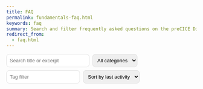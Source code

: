 ```yaml
---
title: FAQ
permalink: fundamentals-faq.html
keywords: faq
summary: Search and filter frequently asked questions on the preCICE Discourse forum
redirect_from:
  - faq.html
---
```


<div style="display:flex;flex-wrap:wrap;gap:8px;margin:12px 0;">
  <input id="q" placeholder="Search title or excerpt" style="padding:8px;border:1px solid #ddd;border-radius:8px;min-width:220px;">
  <select id="category" style="padding:8px;border:1px solid #ddd;border-radius:8px;">
    <option value="">All categories</option>
  </select>
  <input id="tag" placeholder="Tag filter" style="padding:8px;border:1px solid #ddd;border-radius:8px;min-width:160px;">
  <select id="sort" style="padding:8px;border:1px solid #ddd;border-radius:8px;">
    <option value="last_posted_at">Sort by last activity</option>
    <option value="created_at">Sort by created</option>
    <option value="posts_count">Sort by replies</option>
    <option value="views">Sort by views</option>
    <option value="like_count">Sort by likes</option>
  </select>
</div>

<p id="meta" style="margin:0 0 8px 0;color:#666;"></p>
<p id="stats" style="margin:0 0 16px 0;color:#666;"></p>

<div id="list" style="display:grid;gap:12px;grid-template-columns:repeat(auto-fit,minmax(320px,1fr));"></div>
<div id="empty" style="display:none;color:#666;padding:16px 0;text-align:center;">No results</div>

<script>
  // Path to the generated JSON file
  const dataUrl = "{{ '/assets/data/forum/topics.json' | relative_url }}";

  // guard: prevent navgoco crash if sidebar JS missing
  window.jQuery && (jQuery.fn.navgoco = jQuery.fn.navgoco || function(){ return this; });

  let DATA = null;
  const el = (id) => document.getElementById(id);
  const fmtDate = (s) => (s ? new Date(s).toLocaleString() : "");

  function matchQuery(t, q) {
    if (!q) return true;
    const hay = ((t.title || "") + " " + (t.first_post_excerpt || "")).toLowerCase();
    return hay.includes(q.toLowerCase());
  }
  const matchCategory = (t, c) => !c || t.category === c;
  function matchTag(t, tag) {
    if (!tag) return true;
    const tags = t.tags || [];
    return tags.some((x) => x.toLowerCase().includes(tag.toLowerCase()));
  }
  function sortBy(arr, key) {
    const copy = [...arr];
    copy.sort((a, b) => {
      if (key === "created_at" || key === "last_posted_at") {
        return new Date(b[key] || 0) - new Date(a[key] || 0);
      }
      return (b[key] || 0) - (a[key] || 0);
    });
    return copy;
  }

  function render() {
    if (!DATA) return;

    const q = el("q").value.trim();
    const cat = el("category").value;
    const tag = el("tag").value.trim();
    const sortKey = el("sort").value;

    const topics = DATA.topics
      .filter((t) => matchQuery(t, q))
      .filter((t) => matchCategory(t, cat))
      .filter((t) => matchTag(t, tag));
    const sorted = sortBy(topics, sortKey);

    el("stats").textContent = `Showing ${sorted.length} of ${DATA.topics.length} threads`;
    const list = el("list");
    list.innerHTML = "";
    if (!sorted.length) {
      el("empty").style.display = "";
      return;
    }
    el("empty").style.display = "none";

    for (const t of sorted) {
      const card = document.createElement("article");
      card.style.cssText = "border:1px solid #e5e7eb;border-radius:12px;padding:12px;background:#fff;";
      card.innerHTML = `
        <a href="${t.url}" target="_blank" rel="noopener" style="font-weight:600;text-decoration:underline;">${t.fancy_title || t.title}</a>
        <div style="font-size:0.9em;margin-top:4px;color:#666;">
          ${t.category || ""} · created ${fmtDate(t.created_at)} · last activity ${fmtDate(t.last_posted_at)}
        </div>
        <p style="margin-top:8px;">${(t.first_post_excerpt || "").replace(/\s+/g, " ").slice(0, 320)}</p>
        <div style="margin-top:6px;display:flex;flex-wrap:wrap;gap:6px;">
          ${(t.tags || []).map(tag => `<span style="font-size:0.75em;background:#f3f4f6;border:1px solid #e5e7eb;border-radius:999px;padding:2px 8px;">${tag}</span>`).join("")}
        </div>
        <div style="font-size:0.9em;margin-top:8px;display:flex;gap:12px;color:#555;">
          <span>Replies ${t.posts_count ? t.posts_count - 1 : 0}</span>
          <span>Views ${t.views || 0}</span>
          <span>Likes ${t.like_count || 0}</span>
          ${t.closed ? '<span style="color:#b91c1c;">Closed</span>' : ''}
          ${t.pinned ? '<span style="color:#b45309;">Pinned</span>' : ''}
        </div>
      `;
      list.appendChild(card);
    }
  }

  async function boot() {
    try {
      el("stats").textContent = "Loading forum data…";
      const res = await fetch(dataUrl, { headers: { Accept: "application/json" } });
      if (!res.ok) throw new Error(res.status + " " + res.statusText);
      DATA = await res.json();

      // populate categories
      const cats = Array.from(new Set((DATA.topics || []).map((t) => t.category))).filter(Boolean).sort();
      for (const c of cats) {
        const opt = document.createElement("option");
        opt.value = c;
        opt.textContent = c;
        el("category").appendChild(opt);
      }

      el("meta").textContent = `Source ${DATA.source} · Generated ${fmtDate(DATA.generated_at)}`;
      ["q", "category", "tag", "sort"].forEach((id) => el(id).addEventListener("input", render));
      render();
    } catch (err) {
      console.error("Failed to load topics.json:", err);
      el("list").innerHTML = `<div style="color:#b91c1c;">Failed to load topics.json: ${String(err).replace(/</g,"&lt;")}</div>`;
      el("stats").textContent = "";
    }
  }

  boot();
</script>
